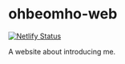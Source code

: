 # ohbeomho-web

[![Netlify Status](https://api.netlify.com/api/v1/badges/bf7f0ed8-5c84-4e0a-84d1-f2ee0b6a8287/deploy-status)](https://app.netlify.com/sites/ohbeomho/deploys)

A website about introducing me.
